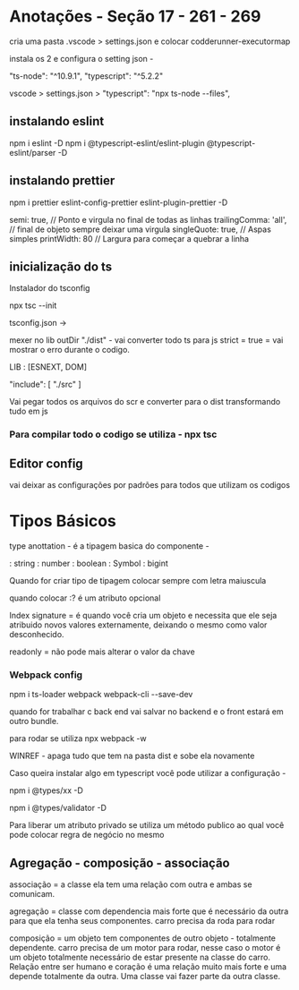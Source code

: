 
# Anotações - Seção 17 - 261 - 269

cria uma pasta .vscode > settings.json e colocar codderunner-executormap

instala os 2 e configura o setting json -

"ts-node": "^10.9.1",
"typescript": "^5.2.2"

vscode > settings.json >
"typescript": "npx ts-node --files",

## instalando eslint

npm i eslint -D
npm i @typescript-eslint/eslint-plugin @typescript-eslint/parser -D

## instalando prettier

npm i prettier eslint-config-prettier eslint-plugin-prettier -D

semi: true, // Ponto e virgula no final de todas as linhas
trailingComma: 'all', // final de objeto sempre deixar uma virgula
singleQuote: true, // Aspas simples
printWidth: 80  // Largura para começar a quebrar a linha

## inicialização do ts

Instalador do tsconfig

npx tsc --init

tsconfig.json ->

mexer no lib
outDir "./dist" - vai converter todo ts para js
strict = true = vai mostrar o erro durante o codigo.

LIB : [ESNEXT, DOM]

"include": [
    "./src"
]

Vai pegar todos os arquivos do scr e converter para o dist transformando tudo em js

### Para compilar todo o codigo se utiliza - npx tsc

## Editor config
vai deixar as configurações por padrões para todos que utilizam os codigos


# Tipos Básicos


type anottation - é a tipagem basica do componente -

: string
: number
: boolean
: Symbol
: bigint

Quando for criar tipo de tipagem colocar sempre com letra maiuscula


quando colocar :? é um atributo opcional

Index signature = é quando você cria um objeto e necessita que ele seja atribuido novos valores externamente, deixando o mesmo como valor desconhecido.

readonly = não pode mais alterar o valor da chave

### Webpack config

npm i ts-loader webpack webpack-cli --save-dev

quando for trabalhar c back end vai salvar no backend e o front estará em outro bundle.

para rodar se utiliza npx webpack -w

WINREF - apaga tudo que tem na pasta dist e sobe ela novamente

Caso queira instalar algo em typescript você pode utilizar a configuração -

npm i @types/xx -D

npm i @types/validator -D

Para liberar um atributo privado se utiliza um método publico ao qual você pode colocar regra de negócio no mesmo


## Agregação - composição - associação

associação = a classe ela tem uma relação com outra e ambas se comunicam.

agregação = classe com dependencia mais forte que é necessário da outra para que ela tenha seus componentes.
carro precisa da roda para rodar

composição = um objeto tem componentes de outro objeto - totalmente dependente.
carro precisa de um motor para rodar, nesse caso o motor é um objeto totalmente necessário de estar presente na classe do carro.
Relação entre ser humano e coração é uma relação muito mais forte e uma depende totalmente da outra.
Uma classe vai fazer parte da outra classe. 
